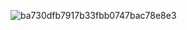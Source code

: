 ![ba730dfb7917b33fbb0747bac78e8e3](https://user-images.githubusercontent.com/103423072/236536198-9999f65e-ed9d-4a24-b3f2-b486f8dc8638.png)
